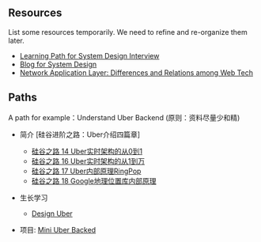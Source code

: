 ## Resources

List some resources temporarily. We need to refine and re-organize them later.

+ [Learning Path for System Design Interview](https://github.com/checkcheckzz/system-design-interview)
+ [Blog for System Design](systemdesigns.blogspot.com)
+ [Network Application Layer: Differences and Relations among Web Tech](http://www.zhihu.com/question/22689579)

## Paths

A path for example：Understand Uber Backend (原则：资料尽量少和精)

+ 简介 [硅谷进阶之路：Uber介绍四篇章]
    + [硅谷之路 14 Uber实时架构的从0到1](https://www.youtube.com/watch?v=g-D98E9SBfI)
    + [硅谷之路 16 Uber实时架构的从1到万](https://www.youtube.com/watch?v=sUBP7kvhmpM)
    + [硅谷之路 17 Uber内部原理RingPop](https://www.youtube.com/watch?v=IGvHBdOjOI0)
    + [硅谷之路 18 Google地理位置库内部原理](https://www.youtube.com/watch?v=UGknKlwEEaM)

+ 生长学习
    + [Design Uber](http://systemdesigns.blogspot.com/2015/12/design-uber.html)

+ 项目: [Mini Uber Backed](http://bittiger.io/microproject/CNoovWGEB2HiHxtRH)

